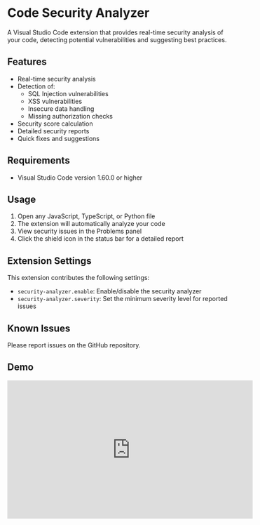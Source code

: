 # Code Security Analyzer

A Visual Studio Code extension that provides real-time security analysis of your code, detecting potential vulnerabilities and suggesting best practices.

## Features

- Real-time security analysis
- Detection of:
  - SQL Injection vulnerabilities
  - XSS vulnerabilities
  - Insecure data handling
  - Missing authorization checks
- Security score calculation
- Detailed security reports
- Quick fixes and suggestions

## Requirements

- Visual Studio Code version 1.60.0 or higher


## Usage

1. Open any JavaScript, TypeScript, or Python file
2. The extension will automatically analyze your code
3. View security issues in the Problems panel
4. Click the shield icon in the status bar for a detailed report

## Extension Settings

This extension contributes the following settings:

* `security-analyzer.enable`: Enable/disable the security analyzer
* `security-analyzer.severity`: Set the minimum severity level for reported issues

## Known Issues

Please report issues on the GitHub repository.

## Demo
<iframe width="560" height="315" src="https://www.youtube.com/embed/xAc0NL5Ljig?si=NExaMcfu0Hane9Yf" title="YouTube video player" frameborder="0" allow="accelerometer; autoplay; clipboard-write; encrypted-media; gyroscope; picture-in-picture; web-share" referrerpolicy="strict-origin-when-cross-origin" allowfullscreen></iframe>
